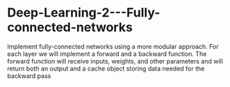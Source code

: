 # Deep-Learning-2---Fully-connected-networks

Implement fully-connected networks using a more modular approach. For each layer we will implement a forward and a backward function. The forward function will receive inputs, weights, and other parameters and will return both an output and a cache object storing data needed for the backward pass
